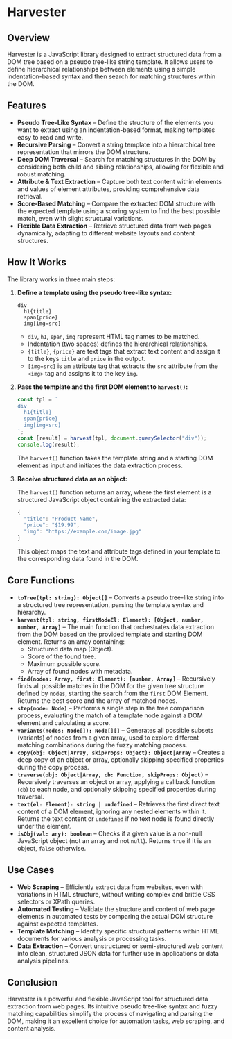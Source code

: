# Harvester

## Overview

Harvester is a JavaScript library designed to extract structured data from a DOM tree based on a pseudo tree-like string template. It allows users to define hierarchical relationships between elements using a simple indentation-based syntax and then search for matching structures within the DOM.

## Features

- **Pseudo Tree-Like Syntax** – Define the structure of the elements you want to extract using an indentation-based format, making templates easy to read and write.
- **Recursive Parsing** – Convert a string template into a hierarchical tree representation that mirrors the DOM structure.
- **Deep DOM Traversal** – Search for matching structures in the DOM by considering both child and sibling relationships, allowing for flexible and robust matching.
- **Attribute & Text Extraction** – Capture both text content within elements and values of element attributes, providing comprehensive data retrieval.
- **Score-Based Matching** – Compare the extracted DOM structure with the expected template using a scoring system to find the best possible match, even with slight structural variations.
- **Flexible Data Extraction** – Retrieve structured data from web pages dynamically, adapting to different website layouts and content structures.

## How It Works

The library works in three main steps:

1.  **Define a template using the pseudo tree-like syntax:**

    ```
    div
      h1{title}
      span{price}
      img[img=src]
    ```

    - `div`, `h1`, `span`, `img` represent HTML tag names to be matched.
    - Indentation (two spaces) defines the hierarchical relationships.
    - `{title}`, `{price}` are text tags that extract text content and assign it to the keys `title` and `price` in the output.
    - `[img=src]` is an attribute tag that extracts the `src` attribute from the `<img>` tag and assigns it to the key `img`.

2.  **Pass the template and the first DOM element to `harvest()`:**

    ```javascript
    const tpl = `
    div
      h1{title}
      span{price}
      img[img=src]
    `;
    const [result] = harvest(tpl, document.querySelector("div"));
    console.log(result);
    ```

    The `harvest()` function takes the template string and a starting DOM element as input and initiates the data extraction process.

3.  **Receive structured data as an object:**

    The `harvest()` function returns an array, where the first element is a structured JavaScript object containing the extracted data:

    ```javascript
    {
      "title": "Product Name",
      "price": "$19.99",
      "img": "https://example.com/image.jpg"
    }
    ```
    This object maps the text and attribute tags defined in your template to the corresponding data found in the DOM.

## Core Functions

- **`toTree(tpl: string): Object[]`** – Converts a pseudo tree-like string into a structured tree representation, parsing the template syntax and hierarchy.
- **`harvest(tpl: string, firstNodeEl: Element): [Object, number, number, Array]`** – The main function that orchestrates data extraction from the DOM based on the provided template and starting DOM element. Returns an array containing:
    -  Structured data map (Object).
    -  Score of the found tree.
    -  Maximum possible score.
    -  Array of found nodes with metadata.
- **`find(nodes: Array, first: Element): [number, Array]`** – Recursively finds all possible matches in the DOM for the given tree structure defined by `nodes`, starting the search from the `first` DOM Element. Returns the best score and the array of matched nodes.
- **`step(node: Node)`** – Performs a single step in the tree comparison process, evaluating the match of a template node against a DOM element and calculating a score.
- **`variants(nodes: Node[]): Node[][]`** – Generates all possible subsets (variants) of nodes from a given array, used to explore different matching combinations during the fuzzy matching process.
- **`copy(obj: Object|Array, skipProps: Object): Object|Array`** – Creates a deep copy of an object or array, optionally skipping specified properties during the copy process.
- **`traverse(obj: Object|Array, cb: Function, skipProps: Object)`** – Recursively traverses an object or array, applying a callback function (`cb`) to each node, and optionally skipping specified properties during traversal.
- **`text(el: Element): string | undefined`** – Retrieves the first direct text content of a DOM element, ignoring any nested elements within it. Returns the text content or `undefined` if no text node is found directly under the element.
- **`isObj(val: any): boolean`** – Checks if a given value is a non-null JavaScript object (not an array and not `null`). Returns `true` if it is an object, `false` otherwise.

## Use Cases

- **Web Scraping** – Efficiently extract data from websites, even with variations in HTML structure, without writing complex and brittle CSS selectors or XPath queries.
- **Automated Testing** – Validate the structure and content of web page elements in automated tests by comparing the actual DOM structure against expected templates.
- **Template Matching** – Identify specific structural patterns within HTML documents for various analysis or processing tasks.
- **Data Extraction** – Convert unstructured or semi-structured web content into clean, structured JSON data for further use in applications or data analysis pipelines.

## Conclusion

Harvester is a powerful and flexible JavaScript tool for structured data extraction from web pages. Its intuitive pseudo tree-like syntax and fuzzy matching capabilities simplify the process of navigating and parsing the DOM, making it an excellent choice for automation tasks, web scraping, and content analysis.
